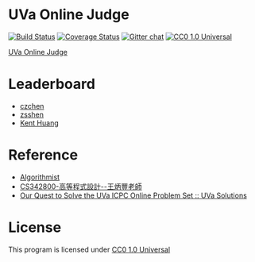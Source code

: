 # UVa Online Judge
[![Build Status](https://travis-ci.org/Judge-Team/UVa-Online-Judge.svg?branch=master)](https://travis-ci.org/Judge-Team/UVa-Online-Judge)
[![Coverage Status](https://img.shields.io/coveralls/Judge-Team/UVa-Online-Judge.svg)](https://coveralls.io/r/Judge-Team/UVa-Online-Judge?branch=master)
[![Gitter chat](https://img.shields.io/badge/GITTER-Judge--Team-brightgreen.svg)](https://gitter.im/Judge-Team)
[![CC0 1.0 Universal](http://img.shields.io/badge/license-CC0%201.0%20Universal-brightgreen.svg)](https://creativecommons.org/publicdomain/zero/1.0/)

[UVa Online Judge](http://uva.onlinejudge.org/)

# Leaderboard
*   [czchen](http://uhunt.felix-halim.net/id/571324)
*   [zsshen](http://uhunt.felix-halim.net/id/45566)
*   [Kent Huang](http://uhunt.felix-halim.net/id/43598)

# Reference
*   [Algorithmist](http://www.algorithmist.com/index.php/Main_Page)
*   [CS342800-高等程式設計--王炳豐老師](http://clark.cs.nthu.edu.tw/~adv_prog/)
*   [Our Quest to Solve the UVa ICPC Online Problem Set :: UVa Solutions](http://www.questtosolve.com/)

# License
This program is licensed under [CC0 1.0 Universal](https://creativecommons.org/publicdomain/zero/1.0/)

